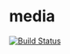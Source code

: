 # media
[![Build Status](https://github.com/rada-fairadova/media/actions/workflows/blank.yml/badge.svg)](https://github.com/rada-fairadova/media/actions)
